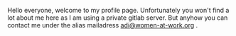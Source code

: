 Hello everyone, welcome to my profile page. Unfortunately you won't find a lot about me here as I am using a private gitlab server. But anyhow you can contact me under the alias mailadress adi@women-at-work.org .

